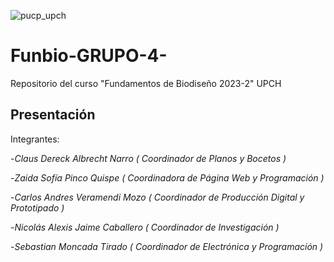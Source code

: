 ![pucp_upch](https://github.com/Sebas312431/Funbio-GRUPO-4-/assets/143019044/11b298ef-4331-4d34-9643-bca3bb04df60)

# Funbio-GRUPO-4-

Repositorio del curso "Fundamentos de Biodiseño 2023-2" UPCH

## Presentación 


Integrantes:  

-*Claus Dereck Albrecht Narro ( Coordinador de Planos y Bocetos )*

-*Zaida Sofía Pinco Quispe ( Coordinadora de Página Web y Programación )*

-*Carlos Andres Veramendi Mozo ( Coordinador de Producción Digital y Prototipado )*

-*Nicolás Alexis Jaime Caballero ( Coordinador de Investigación )*

-*Sebastian Moncada Tirado ( Coordinador de Electrónica y Programación )*
